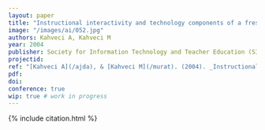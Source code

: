 ```yaml
---
layout: paper
title: "Instructional interactivity and technology components of a freshman chemistry course"
image: "/images/ai/052.jpg"
authors: Kahveci A, Kahveci M
year: 2004
publisher: Society for Information Technology and Teacher Education (SITE)
projectid:
ref: "[Kahveci A](/ajda), & [Kahveci M](/murat). (2004). _Instructional interactivity and technology components of a freshman chemistry course_. Paper presented at the Society for Information Technology and Teacher Education (SITE). Atlanta, USA. March 1 - 6, 2004."
pdf:
doi:
conference: true
wip: true # work in progress 
---
```


{% include citation.html %}